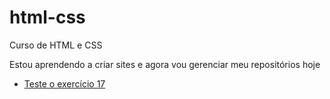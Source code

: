 # html-css
 Curso de HTML e CSS

 Estou aprendendo a criar sites e agora vou gerenciar meu repositórios hoje
<ul>
 <li><a href="https://souzaigor499.github.io/html-css/exercicios/exe017/" target="_blank"> Teste o exercício 17 </a>
 </li>
 </ul>